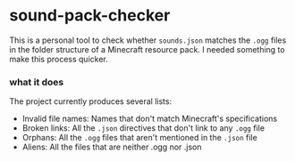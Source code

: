 # sound-pack-checker
This is a personal tool to check whether `sounds.json` matches the `.ogg` files in the folder structure of a Minecraft resource pack.  I needed something to make this process quicker.

### what it does
The project currently produces several lists:

- Invalid file names: Names that don't match Minecraft's specifications
- Broken links: All the `.json` directives that don't link to any `.ogg` file
- Orphans: All the `.ogg` files that aren't mentioned in the `.json` file
- Aliens: All the files that are neither .ogg nor .json

